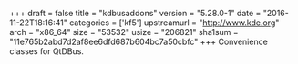 +++
draft = false
title = "kdbusaddons"
version = "5.28.0-1"
date = "2016-11-22T18:16:41"
categories = ['kf5']
upstreamurl = "http://www.kde.org"
arch = "x86_64"
size = "53532"
usize = "206821"
sha1sum = "11e765b2abd7d2af8ee6dfd687b604bc7a50cbfc"
+++
Convenience classes for QtDBus.